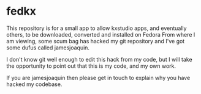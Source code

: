 # fedkx

This repository is for a small app to allow kxstudio apps, and eventually others, to be downloaded, converted and installed on Fedora
From where I am viewing, some scum bag has hacked my git repository and I've got some dufus called jamesjoaquin.

I don't know git well enough to edit this hack from my code, but I will take the opportunity to point out
that this is my code, and my own work.

If you are jamesjoaquin then please get in touch to explain why you have hacked my codebase.
